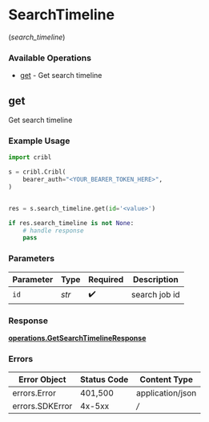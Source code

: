 # SearchTimeline
(*search_timeline*)

### Available Operations

* [get](#get) - Get search timeline

## get

Get search timeline

### Example Usage

```python
import cribl

s = cribl.Cribl(
    bearer_auth="<YOUR_BEARER_TOKEN_HERE>",
)


res = s.search_timeline.get(id='<value>')

if res.search_timeline is not None:
    # handle response
    pass

```

### Parameters

| Parameter          | Type               | Required           | Description        |
| ------------------ | ------------------ | ------------------ | ------------------ |
| `id`               | *str*              | :heavy_check_mark: | search job id      |


### Response

**[operations.GetSearchTimelineResponse](../../models/operations/getsearchtimelineresponse.md)**
### Errors

| Error Object     | Status Code      | Content Type     |
| ---------------- | ---------------- | ---------------- |
| errors.Error     | 401,500          | application/json |
| errors.SDKError  | 4x-5xx           | */*              |
